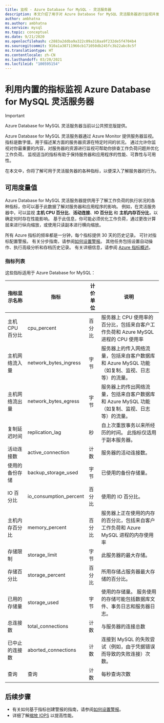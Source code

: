 ```yaml
---
title: 监视 - Azure Database for MySQL - 灵活服务器
description: 本文介绍了用于对 Azure Database for MySQL 灵活服务器进行监视并发出警报的指标，包括 CPU、存储和连接统计信息。
author: ambhatna
ms.author: ambhatna
ms.service: mysql
ms.topic: conceptual
ms.date: 9/21/2020
ms.openlocfilehash: c2883a2ddba9a322c09a318aa9f232de5f4704b4
ms.sourcegitcommit: 910a1a38711966cb171050db245fc3b22abc8c5f
ms.translationtype: HT
ms.contentlocale: zh-CN
ms.lasthandoff: 03/20/2021
ms.locfileid: "100595154"
---
```

# <a name="monitor-azure-database-for-mysql-flexible-servers-with-built-in-metrics"></a>利用内置的指标监视 Azure Database for MySQL 灵活服务器

> [!IMPORTANT] 
> Azure Database for MySQL 灵活服务器当前以公共预览版提供。

Azure Database for MySQL 灵活服务器通过 Azure Monitor 提供服务器监视。 指标是数字值，用于描述某方面的服务器资源在特定时间的状况。 通过允许你监视对你最重要的内容，对服务器的资源进行监视可帮助你排查工作负荷问题并优化工作负荷。 监视适当的指标有助于保持服务器和应用程序的性能、可靠性与可用性。

在本文中，你将了解可用于灵活服务器的各种指标，以便深入了解服务器的行为。

## <a name="available-metrics"></a>可用度量值

Azure Database for MySQL 灵活服务器提供用于了解工作负荷的执行状况的各种指标，你可以基于此数据了解对服务器和应用程序的影响。 例如，在灵活服务器中，可以监视 **主机 CPU 百分比**、**活动连接**、**IO 百分比** 和 **主机内存百分比**，以确定何时存在性能影响。 基于此信息，你可能必须优化工作负荷，通过更改计算层来进行纵向缩放，或使用只读副本进行横向缩放。

所有 Azure 指标的频率都是一分钟，每个指标提供 30 天的历史记录。 可针对指标配置警报。 有关分步指南，请参阅[如何设置警报](./how-to-alert-on-metric.md)。 其他任务包括设置自动操作、执行高级分析和存档历史记录。 有关详细信息，请参阅 [Azure 指标概述](../../azure-monitor/data-platform.md)。

### <a name="list-of-metrics"></a>指标列表
这些指标适用于 Azure Database for MySQL：

|指标显示名称|指标|计价单位|说明|
|---|---|---|---|
|主机 CPU 百分比|cpu_percent|百分比|服务器上 CPU 使用率的百分比，包括来自客户工作负荷和 Azure MySQL 进程的 CPU 使用率|
|主机网络流入量 |network_bytes_ingress|字节|服务器上的传入网络流量，包括来自客户数据库和 Azure MySQL 功能（如复制、监视、日志等）的流量。|
|主机网络流出量|network_bytes_egress|字节|服务器上的传出网络流量，包括来自客户数据库和 Azure MySQL 功能（如复制、监视、日志等）的流量。|
|复制延迟时间|replication_lag|秒|自上次重放事务以来所经历的时间。 此指标仅适用于副本服务器。|
|活动连接数|active_connection|计数|服务器的活动连接数。|
|使用的备份存储|backup_storage_used|字节|已使用的备份存储量。|
|IO 百分比|io_consumption_percent|百分比|使用的 IO 百分比。|
|主机内存百分比|memory_percent|百分比|服务器上正在使用的内存的百分比，包括来自客户工作负荷和 Azure MySQL 进程的内存使用率|
|存储限制|storage_limit|字节|此服务器的最大存储。|
|存储百分比|storage_percent|百分比|所用存储占服务器最大存储的百分比。|
|已用的存储量|storage_used|字节|使用的存储量。 服务使用的存储可能包括数据库文件、事务日志和服务器日志。|
|总连接数|total_connections|计数|与服务器的连接总数|
|已中止的连接数|aborted_connections|计数|连接到 MySQL 的失败尝试（例如，由于凭据错误而导致的失败连接）次数。|
|查询|查询|计数|每秒查询次数|

## <a name="next-steps"></a>后续步骤
- 有关如何基于指标创建警报的指南，请参阅[如何设置警报](./how-to-alert-on-metric.md)。
- 详细了解[缩放 IOPS](./concepts/../concepts-compute-storage.md#iops) 以提高性能。